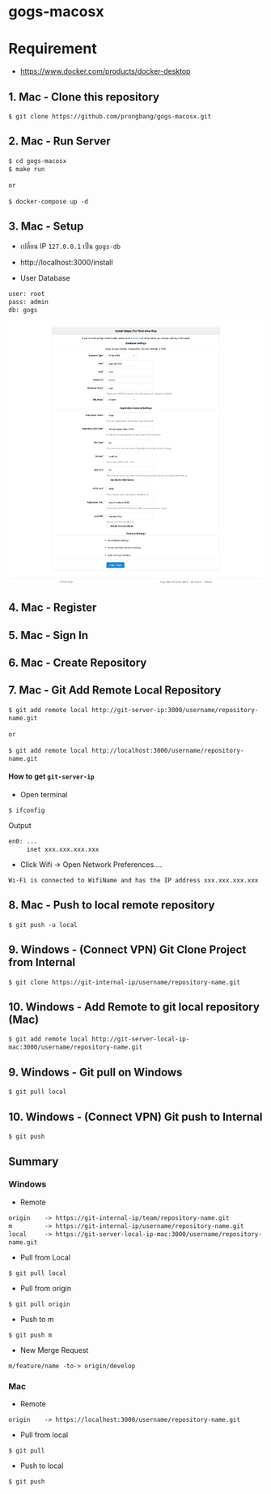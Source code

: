 # gogs-macosx

# Requirement

- https://www.docker.com/products/docker-desktop


## 1. Mac - Clone this repository

```
$ git clone https://github.com/prongbang/gogs-macosx.git
```

## 2. Mac - Run Server

```
$ cd gogs-macosx
$ make run

or

$ docker-compose up -d
```

## 3. Mac - Setup

- เปลี่ยน IP `127.0.0.1` เป็น `gogs-db` 

- http://localhost:3000/install

- User Database
```
user: root
pass: admin
db: gogs
```

![Screenshot png](screenshot/setup.png)

## 4. Mac - Register

## 5. Mac - Sign In

## 6. Mac - Create Repository

## 7. Mac - Git Add Remote Local Repository

```
$ git add remote local http://git-server-ip:3000/username/repository-name.git

or

$ git add remote local http://localhost:3000/username/repository-name.git
```

#### How to get `git-server-ip`

- Open terminal

```
$ ifconfig
```

Output 

```
en0: ...
     inet xxx.xxx.xxx.xxx
```

- Click Wifi -> Open Network Preferences....

```
Wi-Fi is connected to WifiName and has the IP address xxx.xxx.xxx.xxx
```

## 8. Mac - Push to local remote repository

```
$ git push -u local
```

## 9. Windows - (Connect VPN) Git Clone Project from Internal 

```
$ git clone https://git-internal-ip/username/repository-name.git
```

## 10. Windows - Add Remote to git local repository (Mac)

```
$ git add remote local http://git-server-local-ip-mac:3000/username/repository-name.git
```

## 9. Windows - Git pull on Windows

```
$ git pull local
```

## 10. Windows - (Connect VPN) Git push to Internal

```
$ git push
```


## Summary

### Windows 

- Remote

```
origin    -> https://git-internal-ip/team/repository-name.git
m         -> https://git-internal-ip/username/repository-name.git
local     -> https://git-server-local-ip-mac:3000/username/repository-name.git
```

- Pull from Local

```
$ git pull local
```

- Pull from origin

```
$ git pull origin
```

- Push to m

```
$ git push m
```

- New Merge Request

```
m/feature/name -to-> origin/develop 
```

### Mac 

- Remote

```
origin    -> https://localhost:3000/username/repository-name.git
```

- Pull from local

```
$ git pull
```

- Push to local

```
$ git push
```
